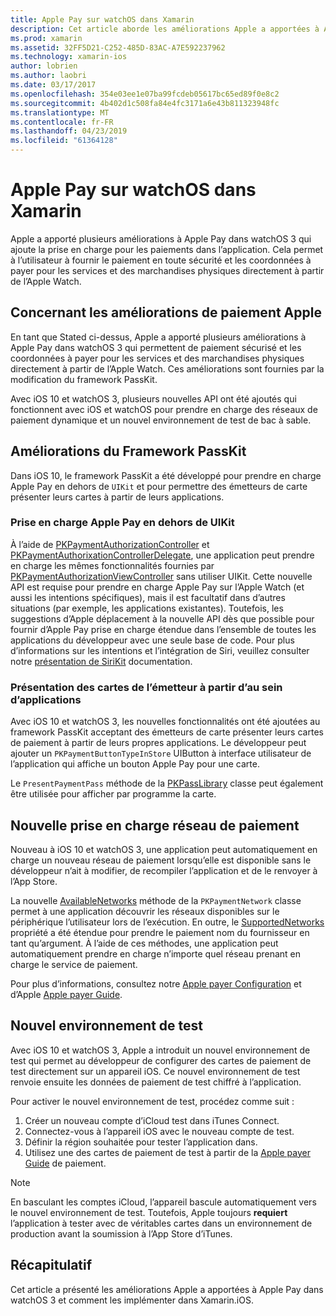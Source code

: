 ```yaml
---
title: Apple Pay sur watchOS dans Xamarin
description: Cet article aborde les améliorations Apple a apportées à Apple Pay dans watchOS 3 et comment les implémenter dans Xamarin.iOS pour Apple Watch.
ms.prod: xamarin
ms.assetid: 32FF5D21-C252-485D-83AC-A7E592237962
ms.technology: xamarin-ios
author: lobrien
ms.author: laobri
ms.date: 03/17/2017
ms.openlocfilehash: 354e03ee1e07ba99fcdeb05617bc65ed89f0e8c2
ms.sourcegitcommit: 4b402d1c508fa84e4fc3171a6e43b811323948fc
ms.translationtype: MT
ms.contentlocale: fr-FR
ms.lasthandoff: 04/23/2019
ms.locfileid: "61364128"
---
```

# <a name="apple-pay-on-watchos-in-xamarin"></a>Apple Pay sur watchOS dans Xamarin

Apple a apporté plusieurs améliorations à Apple Pay dans watchOS 3 qui ajoute la prise en charge pour les paiements dans l’application. Cela permet à l’utilisateur à fournir le paiement en toute sécurité et les coordonnées à payer pour les services et des marchandises physiques directement à partir de l’Apple Watch.


## <a name="about-apple-pay-enhancements"></a>Concernant les améliorations de paiement Apple

En tant que Stated ci-dessus, Apple a apporté plusieurs améliorations à Apple Pay dans watchOS 3 qui permettent de paiement sécurisé et les coordonnées à payer pour les services et des marchandises physiques directement à partir de l’Apple Watch. Ces améliorations sont fournies par la modification du framework PassKit.

Avec iOS 10 et watchOS 3, plusieurs nouvelles API ont été ajoutés qui fonctionnent avec iOS et watchOS pour prendre en charge des réseaux de paiement dynamique et un nouvel environnement de test de bac à sable.

## <a name="passkit-framework-enhancements"></a>Améliorations du Framework PassKit

Dans iOS 10, le framework PassKit a été développé pour prendre en charge Apple Pay en dehors de `UIKit` et pour permettre des émetteurs de carte présenter leurs cartes à partir de leurs applications. 

### <a name="supporting-apple-pay-outside-of-uikit"></a>Prise en charge Apple Pay en dehors de UIKit

À l’aide de [PKPaymentAuthorizationController](https://developer.apple.com/reference/passkit/pkpaymentauthorizationcontroller) et [PKPaymentAuthorixationControllerDelegate](https://developer.apple.com/reference/passkit/pkpaymentauthorizationcontrollerdelegate), une application peut prendre en charge les mêmes fonctionnalités fournies par [ PKPaymentAuthorizationViewController](https://developer.apple.com/reference/passkit/pkpaymentauthorizationviewcontroller) sans utiliser UIKit. Cette nouvelle API est requise pour prendre en charge Apple Pay sur l’Apple Watch (et aussi les intentions spécifiques), mais il est facultatif dans d’autres situations (par exemple, les applications existantes). Toutefois, les suggestions d’Apple déplacement à la nouvelle API dès que possible pour fournir d’Apple Pay prise en charge étendue dans l’ensemble de toutes les applications du développeur avec une seule base de code. Pour plus d’informations sur les intentions et l’intégration de Siri, veuillez consulter notre [présentation de SiriKit](~/ios/platform/sirikit/index.md) documentation.

### <a name="presenting-issuer-cards-from-within-apps"></a>Présentation des cartes de l’émetteur à partir d’au sein d’applications

Avec iOS 10 et watchOS 3, les nouvelles fonctionnalités ont été ajoutées au framework PassKit acceptant des émetteurs de carte présenter leurs cartes de paiement à partir de leurs propres applications. Le développeur peut ajouter un `PKPaymentButtonTypeInStore` UIButton à interface utilisateur de l’application qui affiche un bouton Apple Pay pour une carte.

Le `PresentPaymentPass` méthode de la [PKPassLibrary](https://developer.apple.com/reference/passkit/pkpasslibrary) classe peut également être utilisée pour afficher par programme la carte.

## <a name="new-payment-network-support"></a>Nouvelle prise en charge réseau de paiement

Nouveau à iOS 10 et watchOS 3, une application peut automatiquement en charge un nouveau réseau de paiement lorsqu’elle est disponible sans le développeur n’ait à modifier, de recompiler l’application et de le renvoyer à l’App Store.

La nouvelle [AvailableNetworks](https://developer.apple.com/reference/passkit/pkpaymentrequest/1833288-availablenetworks) méthode de la `PKPaymentNetwork` classe permet à une application découvrir les réseaux disponibles sur le périphérique l’utilisateur lors de l’exécution. En outre, le [SupportedNetworks](https://developer.apple.com/reference/passkit/pkpaymentrequest/1619329-supportednetworks) propriété a été étendue pour prendre le paiement nom du fournisseur en tant qu’argument. À l’aide de ces méthodes, une application peut automatiquement prendre en charge n’importe quel réseau prenant en charge le service de paiement.

Pour plus d’informations, consultez notre [Apple payer Configuration](~/ios/platform/apple-pay.md) et d’Apple [Apple payer Guide](https://developer.apple.com/apple-pay/).

## <a name="new-testing-environment"></a>Nouvel environnement de test

Avec iOS 10 et watchOS 3, Apple a introduit un nouvel environnement de test qui permet au développeur de configurer des cartes de paiement de test directement sur un appareil iOS. Ce nouvel environnement de test renvoie ensuite les données de paiement de test chiffré à l’application.

Pour activer le nouvel environnement de test, procédez comme suit :

1. Créer un nouveau compte d’iCloud test dans iTunes Connect.
2. Connectez-vous à l’appareil iOS avec le nouveau compte de test.
3. Définir la région souhaitée pour tester l’application dans.
4. Utilisez une des cartes de paiement de test à partir de la [Apple payer Guide](https://developer.apple.com/apple-pay/) de paiement.

> [!NOTE]
> En basculant les comptes iCloud, l’appareil bascule automatiquement vers le nouvel environnement de test. Toutefois, Apple toujours **requiert** l’application à tester avec de véritables cartes dans un environnement de production avant la soumission à l’App Store d’iTunes.

## <a name="summary"></a>Récapitulatif

Cet article a présenté les améliorations Apple a apportées à Apple Pay dans watchOS 3 et comment les implémenter dans Xamarin.iOS.
